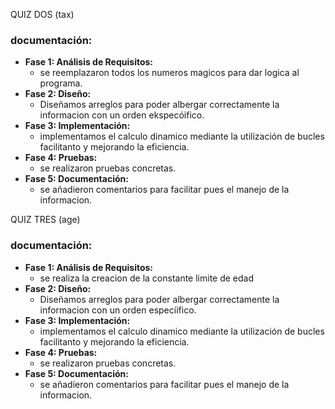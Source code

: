 




QUIZ DOS (tax)
### **documentación:**

- **Fase 1: Análisis de Requisitos:**
    - se reemplazaron todos los numeros magicos para dar logica al programa.
- **Fase 2: Diseño:**
    - Diseñamos arreglos para poder albergar correctamente la informacion con un orden ekspecóifico.
- **Fase 3: Implementación:**
    - implementamos el calculo dinamico mediante la utilización de bucles facilitanto y mejorando la eficiencia.
- **Fase 4: Pruebas:**
    - se realizaron pruebas concretas.
- **Fase 5: Documentación:**
    - se añadieron comentarios para facilitar pues el manejo de la informacion.


QUIZ TRES (age)
### **documentación:**

- **Fase 1: Análisis de Requisitos:**
    - se realiza la creacion de la constante limite de edad
- **Fase 2: Diseño:**
    - Diseñamos arreglos para poder albergar correctamente la informacion con un orden especíifico.
- **Fase 3: Implementación:**
    - implementamos el calculo dinamico mediante la utilización de bucles facilitanto y mejorando la eficiencia.
- **Fase 4: Pruebas:**
    - se realizaron pruebas concretas.
- **Fase 5: Documentación:**
    - se añadieron comentarios para facilitar pues el manejo de la informacion.

